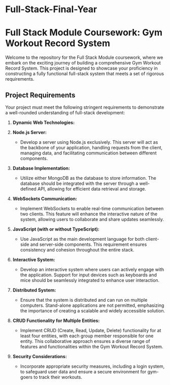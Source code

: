 # Full-Stack-Final-Year

# Full Stack Module Coursework: Gym Workout Record System

Welcome to the repository for the Full Stack Module coursework, where we embark on the exciting journey of building a comprehensive Gym Workout Record System. This project is designed to showcase your proficiency in constructing a fully functional full-stack system that meets a set of rigorous requirements.

## Project Requirements

Your project must meet the following stringent requirements to demonstrate a well-rounded understanding of full-stack development:

1. **Dynamic Web Technologies:**

2. **Node.js Server:**
   - Develop a server using Node.js exclusively. This server will act as the backbone of your application, handling requests from the client, managing data, and facilitating communication between different components.

3. **Database Implementation:**
   - Utilize either MongoDB as the database to store information. The database should be integrated with the server through a well-defined API, allowing for efficient data retrieval and storage.

4. **WebSockets Communication:**
   - Implement WebSockets to enable real-time communication between two clients. This feature will enhance the interactive nature of the system, allowing users to collaborate and share updates seamlessly.

5. **JavaScript (with or without TypeScript):**
   - Use JavaScript as the main development language for both client-side and server-side components. This requirement ensures consistency and cohesion throughout the entire stack.

6. **Interactive System:**
   - Develop an interactive system where users can actively engage with the application. Support for input devices such as keyboards and mice should be seamlessly integrated to enhance user interaction.

7. **Distributed System:**
   - Ensure that the system is distributed and can run on multiple computers. Stand-alone applications are not permitted, emphasizing the importance of creating a scalable and widely accessible solution.

8. **CRUD Functionality for Multiple Entities:**
   - Implement CRUD (Create, Read, Update, Delete) functionality for at least four entities, with each group member responsible for one entity. This collaborative approach ensures a diverse range of features and functionalities within the Gym Workout Record System.

9. **Security Considerations:**
   - Incorporate appropriate security measures, including a login system, to safeguard user data and ensure a secure environment for gym-goers to track their workouts.
